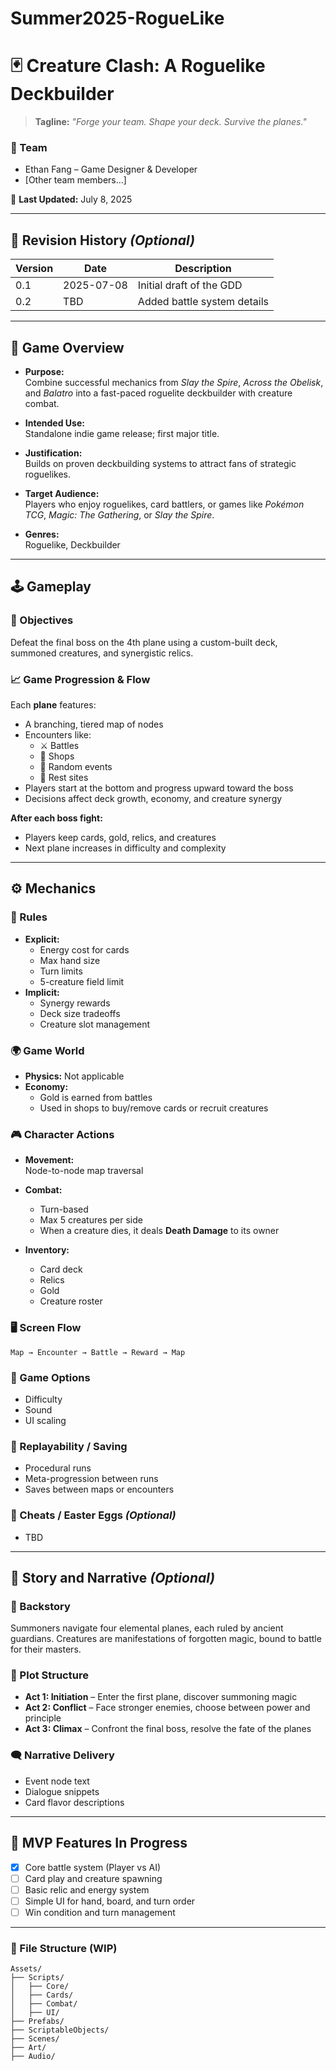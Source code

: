 # Summer2025-RogueLike

# 🃏 Creature Clash: A Roguelike Deckbuilder

> **Tagline:** _"Forge your team. Shape your deck. Survive the planes."_

### 👥 Team
- Ethan Fang – Game Designer & Developer
- [Other team members...]

📅 **Last Updated:** July 8, 2025

---

## 📘 Revision History _(Optional)_

| Version | Date       | Description                  |
|---------|------------|------------------------------|
| 0.1     | 2025-07-08 | Initial draft of the GDD     |
| 0.2     | TBD        | Added battle system details  |

---

## 🎯 Game Overview

- **Purpose:**  
  Combine successful mechanics from *Slay the Spire*, *Across the Obelisk*, and *Balatro* into a fast-paced roguelite deckbuilder with creature combat.

- **Intended Use:**  
  Standalone indie game release; first major title.

- **Justification:**  
  Builds on proven deckbuilding systems to attract fans of strategic roguelikes.

- **Target Audience:**  
  Players who enjoy roguelikes, card battlers, or games like *Pokémon TCG*, *Magic: The Gathering*, or *Slay the Spire*.

- **Genres:**  
  Roguelike, Deckbuilder

---

## 🕹️ Gameplay

### 🎯 Objectives
Defeat the final boss on the 4th plane using a custom-built deck, summoned creatures, and synergistic relics.

### 📈 Game Progression & Flow

Each **plane** features:
- A branching, tiered map of nodes
- Encounters like:
  - ⚔️ Battles
  - 🛒 Shops
  - 🎲 Random events
  - 🛌 Rest sites
- Players start at the bottom and progress upward toward the boss
- Decisions affect deck growth, economy, and creature synergy

**After each boss fight:**
- Players keep cards, gold, relics, and creatures
- Next plane increases in difficulty and complexity

---

## ⚙️ Mechanics

### 📏 Rules
- **Explicit:**
  - Energy cost for cards
  - Max hand size
  - Turn limits
  - 5-creature field limit
- **Implicit:**
  - Synergy rewards
  - Deck size tradeoffs
  - Creature slot management

### 🌍 Game World
- **Physics:** Not applicable
- **Economy:**
  - Gold is earned from battles
  - Used in shops to buy/remove cards or recruit creatures

### 🎮 Character Actions
- **Movement:**  
  Node-to-node map traversal

- **Combat:**
  - Turn-based
  - Max 5 creatures per side
  - When a creature dies, it deals **Death Damage** to its owner

- **Inventory:**
  - Card deck
  - Relics
  - Gold
  - Creature roster

### 🖥️ Screen Flow
`Map → Encounter → Battle → Reward → Map`

### 🔧 Game Options
- Difficulty
- Sound
- UI scaling

### 🔁 Replayability / Saving
- Procedural runs
- Meta-progression between runs
- Saves between maps or encounters

### 🥚 Cheats / Easter Eggs _(Optional)_
- TBD

---

## 📜 Story and Narrative _(Optional)_

### 🌌 Backstory
Summoners navigate four elemental planes, each ruled by ancient guardians. Creatures are manifestations of forgotten magic, bound to battle for their masters.

### 🧭 Plot Structure
- **Act 1: Initiation** – Enter the first plane, discover summoning magic
- **Act 2: Conflict** – Face stronger enemies, choose between power and principle
- **Act 3: Climax** – Confront the final boss, resolve the fate of the planes

### 🗨️ Narrative Delivery
- Event node text
- Dialogue snippets
- Card flavor descriptions

---

## 🚧 MVP Features In Progress
- [x] Core battle system (Player vs AI)
- [ ] Card play and creature spawning
- [ ] Basic relic and energy system
- [ ] Simple UI for hand, board, and turn order
- [ ] Win condition and turn management

---

### 📂 File Structure (WIP)

```plaintext
Assets/
├── Scripts/
│   ├── Core/
│   ├── Cards/
│   ├── Combat/
│   ├── UI/
├── Prefabs/
├── ScriptableObjects/
├── Scenes/
├── Art/
├── Audio/

